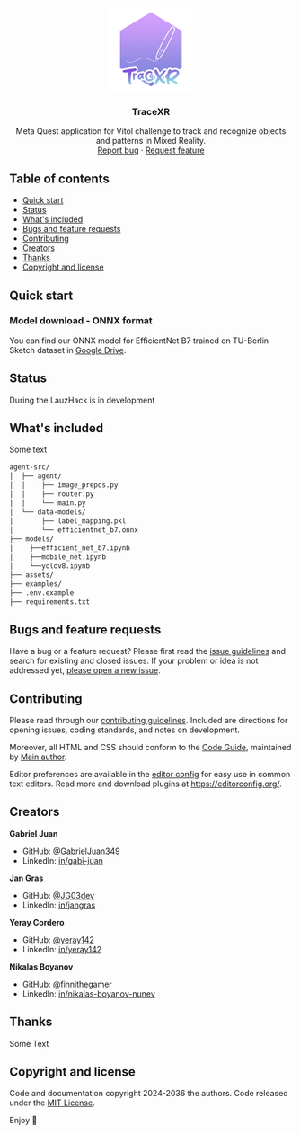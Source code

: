 <p align="center">
  <a href="https://example.com/">
    <img src="./assets/traceXR-logo.png" alt="Logo" width=150 height=150>
  </a>

  <h3 align="center">TraceXR</h3>

  <p align="center">
    Meta Quest application for Vitol challenge to track and recognize objects and patterns in Mixed Reality.
    <br>
    <a href="https://reponame/issues/new?template=bug.md">Report bug</a>
    ·
    <a href="https://reponame/issues/new?template=feature.md&labels=feature">Request feature</a>
  </p>
</p>


## Table of contents

- [Quick start](#quick-start)
- [Status](#status)
- [What's included](#whats-included)
- [Bugs and feature requests](#bugs-and-feature-requests)
- [Contributing](#contributing)
- [Creators](#creators)
- [Thanks](#thanks)
- [Copyright and license](#copyright-and-license)


## Quick start

### Model download - ONNX format
You can find our ONNX model for EfficientNet B7 trained on TU-Berlin Sketch dataset in [Google Drive](https://drive.google.com/file/d/1s6j8zwpggz0hqwEiRSArXn19FGD4639y/view?usp=sharing).

## Status

During the LauzHack is in development

## What's included

Some text

```text
agent-src/
│  ├── agent/
│  │    ├── image_prepos.py
│  │    ├── router.py
│  │    └── main.py
│  └── data-models/
│       ├── label_mapping.pkl
│       └── efficientnet_b7.onnx
├── models/
│    ├──efficient_net_b7.ipynb
│    ├──mobile_net.ipynb
│    └──yolov8.ipynb
├── assets/
├── examples/
├── .env.example
├── requirements.txt
```

## Bugs and feature requests

Have a bug or a feature request? Please first read the [issue guidelines](https://reponame/blob/master/CONTRIBUTING.md) and search for existing and closed issues. If your problem or idea is not addressed yet, [please open a new issue](https://reponame/issues/new).

## Contributing

Please read through our [contributing guidelines](https://reponame/blob/master/CONTRIBUTING.md). Included are directions for opening issues, coding standards, and notes on development.

Moreover, all HTML and CSS should conform to the [Code Guide](https://github.com/mdo/code-guide), maintained by [Main author](https://github.com/usernamemainauthor).

Editor preferences are available in the [editor config](https://reponame/blob/master/.editorconfig) for easy use in common text editors. Read more and download plugins at <https://editorconfig.org/>.

## Creators

 **Gabriel Juan**
  - GitHub: [@GabrielJuan349](https://github.com/GabrielJuan349)
  - LinkedIn: [in/gabi-juan](https://www.linkedin.com/in/gabi-juan)

**Jan Gras**
  - GitHub: [@JG03dev](https://github.com/JG03dev)
  - LinkedIn: [in/jangras](https://www.linkedin.com/in/jangras/)

**Yeray Cordero**
  - GitHub: [@yeray142](https://github.com/yeray142)
  - LinkedIn: [in/yeray142](https://www.linkedin.com/in/yeray142/)

**Nikalas Boyanov**
  - GitHub: [@finnithegamer](https://github.com/finnithegamer)
  - LinkedIn: [in/nikalas-boyanov-nunev](https://www.linkedin.com/in/nikalas-boyanov-nunev)

## Thanks

Some Text

## Copyright and license

Code and documentation copyright 2024-2036 the authors. Code released under the [MIT License](https://reponame/blob/master/LICENSE).

Enjoy :metal:
